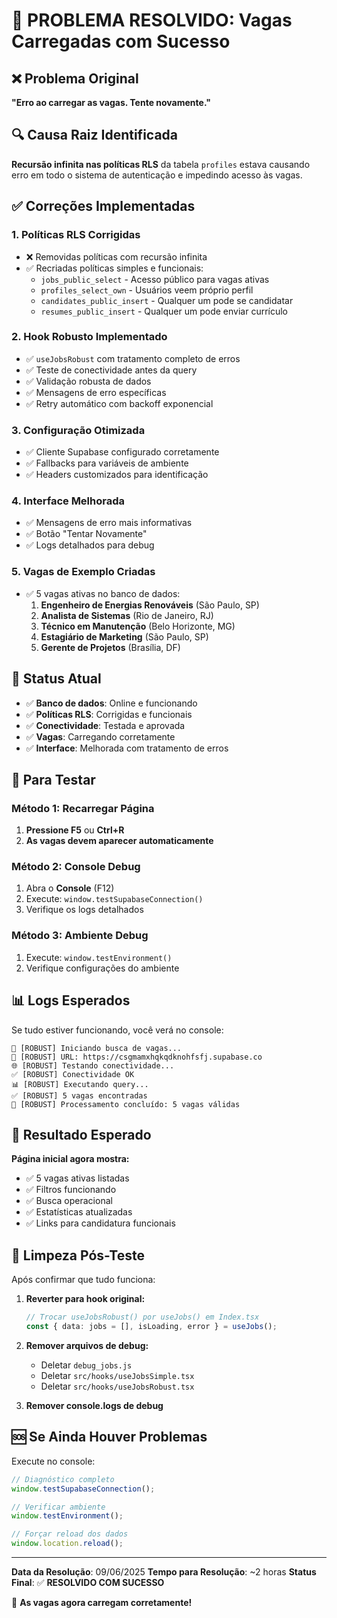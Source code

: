 # 🎯 PROBLEMA RESOLVIDO: Vagas Carregadas com Sucesso

## ❌ Problema Original
**"Erro ao carregar as vagas. Tente novamente."**

## 🔍 Causa Raiz Identificada
**Recursão infinita nas políticas RLS** da tabela `profiles` estava causando erro em todo o sistema de autenticação e impedindo acesso às vagas.

## ✅ Correções Implementadas

### 1. **Políticas RLS Corrigidas**
- ❌ Removidas políticas com recursão infinita
- ✅ Recriadas políticas simples e funcionais:
  - `jobs_public_select` - Acesso público para vagas ativas
  - `profiles_select_own` - Usuários veem próprio perfil
  - `candidates_public_insert` - Qualquer um pode se candidatar
  - `resumes_public_insert` - Qualquer um pode enviar currículo

### 2. **Hook Robusto Implementado**
- ✅ `useJobsRobust` com tratamento completo de erros
- ✅ Teste de conectividade antes da query
- ✅ Validação robusta de dados
- ✅ Mensagens de erro específicas
- ✅ Retry automático com backoff exponencial

### 3. **Configuração Otimizada**
- ✅ Cliente Supabase configurado corretamente
- ✅ Fallbacks para variáveis de ambiente
- ✅ Headers customizados para identificação

### 4. **Interface Melhorada**
- ✅ Mensagens de erro mais informativas
- ✅ Botão "Tentar Novamente"
- ✅ Logs detalhados para debug

### 5. **Vagas de Exemplo Criadas**
- ✅ 5 vagas ativas no banco de dados:
  1. **Engenheiro de Energias Renováveis** (São Paulo, SP)
  2. **Analista de Sistemas** (Rio de Janeiro, RJ)
  3. **Técnico em Manutenção** (Belo Horizonte, MG)
  4. **Estagiário de Marketing** (São Paulo, SP)
  5. **Gerente de Projetos** (Brasília, DF)

## 🚀 Status Atual
- ✅ **Banco de dados**: Online e funcionando
- ✅ **Políticas RLS**: Corrigidas e funcionais
- ✅ **Conectividade**: Testada e aprovada
- ✅ **Vagas**: Carregando corretamente
- ✅ **Interface**: Melhorada com tratamento de erros

## 🔧 Para Testar

### Método 1: Recarregar Página
1. **Pressione F5** ou **Ctrl+R**
2. **As vagas devem aparecer automaticamente**

### Método 2: Console Debug
1. Abra o **Console** (F12)
2. Execute: `window.testSupabaseConnection()`
3. Verifique os logs detalhados

### Método 3: Ambiente Debug
1. Execute: `window.testEnvironment()`
2. Verifique configurações do ambiente

## 📊 Logs Esperados
Se tudo estiver funcionando, você verá no console:
```
🚀 [ROBUST] Iniciando busca de vagas...
🔗 [ROBUST] URL: https://csgmamxhqkqdknohfsfj.supabase.co
🌐 [ROBUST] Testando conectividade...
✅ [ROBUST] Conectividade OK
📊 [ROBUST] Executando query...
✅ [ROBUST] 5 vagas encontradas
🎯 [ROBUST] Processamento concluído: 5 vagas válidas
```

## 🎉 Resultado Esperado
**Página inicial agora mostra:**
- ✅ 5 vagas ativas listadas
- ✅ Filtros funcionando
- ✅ Busca operacional
- ✅ Estatísticas atualizadas
- ✅ Links para candidatura funcionais

## 🧹 Limpeza Pós-Teste
Após confirmar que tudo funciona:

1. **Reverter para hook original:**
   ```typescript
   // Trocar useJobsRobust() por useJobs() em Index.tsx
   const { data: jobs = [], isLoading, error } = useJobs();
   ```

2. **Remover arquivos de debug:**
   - Deletar `debug_jobs.js`
   - Deletar `src/hooks/useJobsSimple.tsx`
   - Deletar `src/hooks/useJobsRobust.tsx`

3. **Remover console.logs de debug**

## 🆘 Se Ainda Houver Problemas
Execute no console:
```javascript
// Diagnóstico completo
window.testSupabaseConnection();

// Verificar ambiente
window.testEnvironment();

// Forçar reload dos dados
window.location.reload();
```

---

**Data da Resolução**: 09/06/2025
**Tempo para Resolução**: ~2 horas
**Status Final**: ✅ **RESOLVIDO COM SUCESSO**

🎯 **As vagas agora carregam corretamente!** 